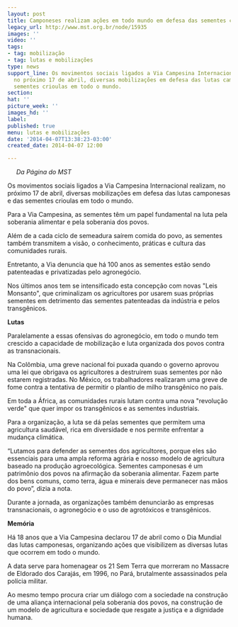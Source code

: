 ```yaml
---
layout: post
title: Camponeses realizam ações em todo mundo em defesa das sementes crioulas
legacy_url: http://www.mst.org.br/node/15935
images: ''
video: ''
tags:
- tag: mobilização
- tag: lutas e mobilizações
type: news
support_line: Os movimentos sociais ligados a Via Campesina Internacional realizam,
  no próximo 17 de abril, diversas mobilizações em defesa das lutas camponesas e das
  sementes crioulas em todo o mundo.
section: 
hat: ''
picture_week: ''
images_hd: ''
label: 
published: true
menu: lutas e mobilizações
date: '2014-04-07T13:38:23-03:00'
created_date: 2014-04-07 12:00

---
```

<p><img style="margin: 10px; float: left;" src="http://www.mst.org.br/sites/default/files/Lutas_via.jpg" alt=""></p><p><em>Da Página do MST<br></em></p><p>Os movimentos sociais ligados a Via Campesina Internacional realizam, no próximo 17 de abril, diversas mobilizações em defesa das lutas camponesas e das sementes crioulas em todo o mundo.&nbsp;</p><p>Para a Via Campesina, as sementes têm um papel fundamental na luta pela soberania alimentar e pela soberania dos povos.&nbsp;</p><p>Além de a cada ciclo de semeadura saírem comida do povo, as sementes também transmitem a visão, o conhecimento, práticas e cultura das comunidades rurais.&nbsp;</p><p>Entretanto, a Via denuncia que há 100 anos as sementes estão sendo patenteadas e privatizadas pelo agronegócio.&nbsp;</p><p>Nos últimos anos tem se intensificado esta concepção com novas "Leis Monsanto", que criminalizam os agricultores por usarem suas próprias sementes em detrimento das sementes patenteadas da indústria e pelos transgênicos.</p><p><strong>Lutas</strong></p><p>Paralelamente a essas ofensivas do agronegócio, em todo o mundo tem crescido a capacidade de mobilização e luta organizada dos povos contra as transnacionais.&nbsp;</p><p>Na Colômbia, uma greve nacional foi puxada quando o governo aprovou uma lei que obrigava os agricultores a destruírem suas sementes por não estarem registradas. No México, os trabalhadores realizaram uma greve de fome contra a tentativa de permitir o plantio de milho transgênico no país.&nbsp;</p><p>Em toda a África, as comunidades rurais lutam contra uma nova "revolução verde" que quer impor os transgênicos e as sementes industriais.&nbsp;</p><p>Para a organização, a luta se dá pelas sementes que permitem uma agricultura saudável, rica em diversidade e nos permite enfrentar a mudança climática.</p><p>“Lutamos para defender as sementes dos agricultores, porque eles são essenciais para uma ampla reforma agrária e nosso modelo de agricultura baseado na produção agroecológica. Sementes camponesas é um patrimônio dos povos na afirmação da soberania alimentar. Fazem parte dos bens comuns, como terra, água e minerais deve permanecer nas mãos do povo”, dizia a nota.</p><p>Durante a jornada, as organizações também denunciarão as empresas transnacionais, o agronegócio e o uso de agrotóxicos e transgênicos.&nbsp;</p><p><strong>Memória</strong></p><p>Há 18 anos que a Via Campesina declarou 17 de abril como o Dia Mundial das lutas camponesas, organizando ações que visibilizem as diversas lutas que ocorrem em todo o mundo.</p><p>A data serve para homenagear os 21 Sem Terra que morreram no Massacre de Eldorado dos Carajás, em 1996, no Pará, brutalmente assassinados pela polícia militar.</p><p>Ao mesmo tempo procura criar um diálogo com a sociedade na construção de uma aliança internacional pela soberania dos povos, na construção de um modelo de agricultura e sociedade que resgate a justiça e a dignidade humana.</p><div>&nbsp;</div>
